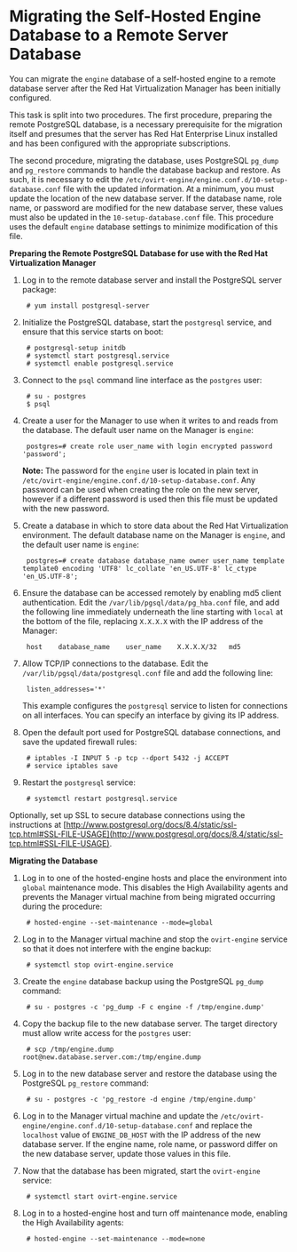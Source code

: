 # Migrating the Self-Hosted Engine Database to a Remote Server Database

You can migrate the `engine` database of a self-hosted engine to a remote database server after the Red Hat Virtualization Manager has been initially configured.

This task is split into two procedures. The first procedure, preparing the remote PostgreSQL database, is a necessary prerequisite for the migration itself and presumes that the server has Red Hat Enterprise Linux installed and has been configured with the appropriate subscriptions.

The second procedure, migrating the database, uses PostgreSQL `pg_dump` and `pg_restore` commands to handle the database backup and restore. As such, it is necessary to edit the `/etc/ovirt-engine/engine.conf.d/10-setup-database.conf` file with the updated information. At a minimum, you must update the location of the new database server. If the database name, role name, or password are modified for the new database server, these values must also be updated in the `10-setup-database.conf` file. This procedure uses the default `engine` database settings to minimize modification of this file.

**Preparing the Remote PostgreSQL Database for use with the Red Hat Virtualization Manager**

1. Log in to the remote database server and install the PostgreSQL server package:

        # yum install postgresql-server

2. Initialize the PostgreSQL database, start the `postgresql` service, and ensure that this service starts on boot:

        # postgresql-setup initdb
        # systemctl start postgresql.service
        # systemctl enable postgresql.service

3. Connect to the `psql` command line interface as the `postgres` user:

        # su - postgres
        $ psql

4. Create a user for the Manager to use when it writes to and reads from the database. The default user name on the Manager is `engine`:

        postgres=# create role user_name with login encrypted password 'password';

    **Note:** The password for the `engine` user is located in plain text in `/etc/ovirt-engine/engine.conf.d/10-setup-database.conf`. Any password can be used when creating the role on the new server, however if a different password is used then this file must be updated with the new password.

5. Create a database in which to store data about the Red Hat Virtualization environment. The default database name on the Manager is `engine`, and the default user name is `engine`:

        postgres=# create database database_name owner user_name template template0 encoding 'UTF8' lc_collate 'en_US.UTF-8' lc_ctype 'en_US.UTF-8';

6. Ensure the database can be accessed remotely by enabling md5 client authentication. Edit the `/var/lib/pgsql/data/pg_hba.conf` file, and add the following line immediately underneath the line starting with `local` at the bottom of the file, replacing `X.X.X.X` with the IP address of the Manager:

        host    database_name    user_name    X.X.X.X/32   md5

7. Allow TCP/IP connections to the database. Edit the `/var/lib/pgsql/data/postgresql.conf` file and add the following line:

        listen_addresses='*'

    This example configures the `postgresql` service to listen for connections on all interfaces. You can specify an interface by giving its IP address.

8. Open the default port used for PostgreSQL database connections, and save the updated firewall rules:

        # iptables -I INPUT 5 -p tcp --dport 5432 -j ACCEPT
        # service iptables save

9. Restart the `postgresql` service:

        # systemctl restart postgresql.service

Optionally, set up SSL to secure database connections using the instructions at [http://www.postgresql.org/docs/8.4/static/ssl-tcp.html#SSL-FILE-USAGE](http://www.postgresql.org/docs/8.4/static/ssl-tcp.html#SSL-FILE-USAGE).

**Migrating the Database**

1. Log in to one of the hosted-engine hosts and place the environment into `global` maintenance mode. This disables the High Availability agents and prevents the Manager virtual machine from being migrated occurring during the procedure:

        # hosted-engine --set-maintenance --mode=global

2. Log in to the Manager virtual machine and stop the `ovirt-engine` service so that it does not interfere with the engine backup:

        # systemctl stop ovirt-engine.service

3. Create the `engine` database backup using the PostgreSQL `pg_dump` command:

        # su - postgres -c 'pg_dump -F c engine -f /tmp/engine.dump'

4. Copy the backup file to the new database server. The target directory must allow write access for the `postgres` user:

        # scp /tmp/engine.dump root@new.database.server.com:/tmp/engine.dump

5. Log in to the new database server and restore the database using the PostgreSQL `pg_restore` command:

        # su - postgres -c 'pg_restore -d engine /tmp/engine.dump'

6. Log in to the Manager virtual machine and update the `/etc/ovirt-engine/engine.conf.d/10-setup-database.conf` and replace the `localhost` value of `ENGINE_DB_HOST` with the IP address of the new database server. If the engine name, role name, or password differ on the new database server, update those values in this file.

7. Now that the database has been migrated, start the `ovirt-engine` service:

        # systemctl start ovirt-engine.service

8. Log in to a hosted-engine host and turn off maintenance mode, enabling the High Availability agents:

        # hosted-engine --set-maintenance --mode=none
